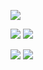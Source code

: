 ![](https://github-profile-summary-cards.vercel.app/api/cards/profile-details?username=Sleeeepy7&theme=solarized_dark)

![](https://github-profile-summary-cards.vercel.app/api/cards/most-commit-language?username=Sleeeepy7&theme=solarized_dark)
![](https://github-profile-summary-cards.vercel.app/api/cards/repos-per-language?username=Sleeeepy7&theme=solarized_dark)

![](https://github-profile-summary-cards.vercel.app/api/cards/stats?username=Sleeeepy7&theme=solarized_dark)
![](https://github-profile-summary-cards.vercel.app/api/cards/productive-time?username=Sleeeepy7&theme=solarized_dark)

<!---
Sleeeepy7/Sleeeepy7 is a ✨ special ✨ repository because its `README.md` (this file) appears on your GitHub profile.
You can click the Preview link to take a look at your changes.
--->
